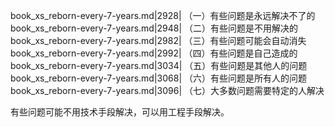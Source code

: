 
book_xs_reborn-every-7-years.md|2928| （一）有些问题是永远解决不了的
book_xs_reborn-every-7-years.md|2948| （二）有些问题是不用解决的
book_xs_reborn-every-7-years.md|2982| （三）有些问题可能会自动消失
book_xs_reborn-every-7-years.md|2992| （四）有些问题是自己造成的
book_xs_reborn-every-7-years.md|3034| （五）有些问题是其他人的问题
book_xs_reborn-every-7-years.md|3068| （六）有些问题是所有人的问题
book_xs_reborn-every-7-years.md|3096| （七）大多数问题需要特定的人解决

有些问题可能不用技术手段解决，可以用工程手段解决。

